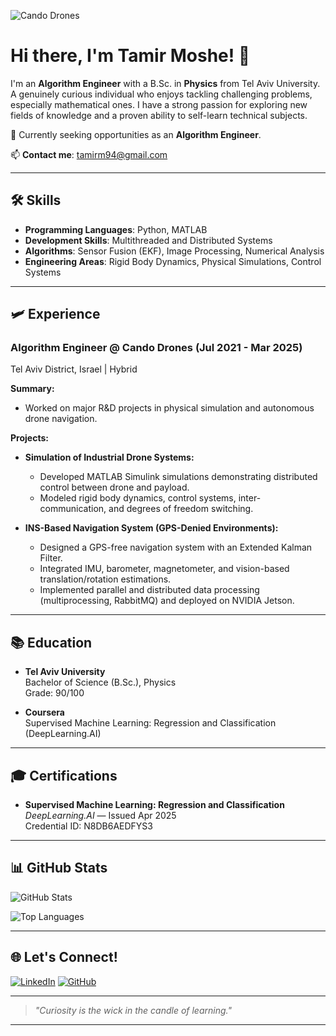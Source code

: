 ![Cando Drones](https://raw.githubusercontent.com/TamirMosheIL/yourrepo/main/cando-drones-logo.png)

# Hi there, I'm Tamir Moshe! 👋

I'm an **Algorithm Engineer** with a B.Sc. in **Physics** from Tel Aviv University. A genuinely curious individual who enjoys tackling challenging problems, especially mathematical ones. I have a strong passion for exploring new fields of knowledge and a proven ability to self-learn technical subjects.

🔎 Currently seeking opportunities as an **Algorithm Engineer**.

📫 **Contact me**: [tamirm94@gmail.com](mailto:tamirm94@gmail.com)

---

## 🛠️ Skills

- **Programming Languages**: Python, MATLAB
- **Development Skills**: Multithreaded and Distributed Systems
- **Algorithms**: Sensor Fusion (EKF), Image Processing, Numerical Analysis
- **Engineering Areas**: Rigid Body Dynamics, Physical Simulations, Control Systems

---

## 🛩️ Experience

### Algorithm Engineer @ Cando Drones (Jul 2021 - Mar 2025)
Tel Aviv District, Israel | Hybrid

**Summary:**
- Worked on major R&D projects in physical simulation and autonomous drone navigation.

**Projects:**
- **Simulation of Industrial Drone Systems:**
  - Developed MATLAB Simulink simulations demonstrating distributed control between drone and payload.
  - Modeled rigid body dynamics, control systems, inter-communication, and degrees of freedom switching.

- **INS-Based Navigation System (GPS-Denied Environments):**
  - Designed a GPS-free navigation system with an Extended Kalman Filter.
  - Integrated IMU, barometer, magnetometer, and vision-based translation/rotation estimations.
  - Implemented parallel and distributed data processing (multiprocessing, RabbitMQ) and deployed on NVIDIA Jetson.

---

## 📚 Education

- **Tel Aviv University**  
  Bachelor of Science (B.Sc.), Physics  
  Grade: 90/100

- **Coursera**  
  Supervised Machine Learning: Regression and Classification (DeepLearning.AI)

---

## 🎓 Certifications

- **Supervised Machine Learning: Regression and Classification**  
  *DeepLearning.AI* — Issued Apr 2025  
  Credential ID: N8DB6AEDFYS3

---

## 📊 GitHub Stats

![GitHub Stats](https://github-readme-stats.vercel.app/api?username=TamirMosheIL&show_icons=true&theme=default)

![Top Languages](https://github-readme-stats.vercel.app/api/top-langs/?username=TamirMosheIL&layout=compact&theme=default)

---

## 🌐 Let's Connect!

[![LinkedIn](https://img.shields.io/badge/LinkedIn-Connect-blue?logo=linkedin)](https://www.linkedin.com/in/tamir-moshe-48082b218/)
[![GitHub](https://img.shields.io/badge/GitHub-Follow-black?logo=github)](https://github.com/TamirMosheIL)

---

> *"Curiosity is the wick in the candle of learning."*

---

